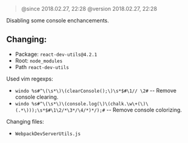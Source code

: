 > @since 2018.02.27, 22:28
> @version 2018.02.27, 22:28

Disabling some console enchancements.

## Changing:

- Package: `react-dev-utils@4.2.1`
- Root: `node_modules`
- Path `react-dev-utils`

Used vim regexps:
  - `windo %s#^\(\s*\)\(clearConsole();\)\s*$#\1// \2#` -- Remove console clearing.
  - `windo %s#^\(\s*\)\(console.log(\)\(chalk.\w\+(\)\(.*\)));\s*$#\1\2/*\3*/\4/*)*/);#` -- Remove console colorizing.

Changing files:
  - `WebpackDevServerUtils.js`
